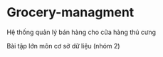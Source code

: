 # Grocery-managment
Hệ thống quản lý bán hàng cho cửa hàng thú cưng 

Bài tập lớn môn cơ sở dữ liệu (nhóm 2)
